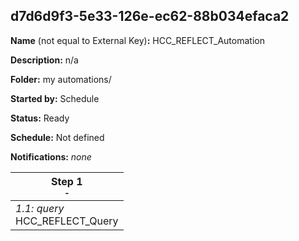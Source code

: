 ## d7d6d9f3-5e33-126e-ec62-88b034efaca2

**Name** (not equal to External Key)**:** HCC_REFLECT_Automation

**Description:** n/a

**Folder:** my automations/

**Started by:** Schedule

**Status:** Ready

**Schedule:** Not defined

**Notifications:** _none_


| Step 1<br>_<small>-</small>_ |
| --- |
| _1.1: query_<br>HCC_REFLECT_Query |
